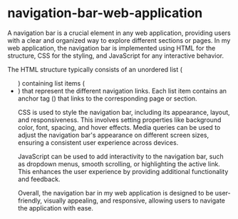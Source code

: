 # navigation-bar-web-application
A navigation bar is a crucial element in any web application, providing users with a clear and organized way to explore different sections or pages. In my web application, the navigation bar is implemented using HTML for the structure, CSS for the styling, and JavaScript for any interactive behavior.

The HTML structure typically consists of an unordered list (<ul>) containing list items (<li>) that represent the different navigation links. Each list item contains an anchor tag (<a>) that links to the corresponding page or section.

CSS is used to style the navigation bar, including its appearance, layout, and responsiveness. This involves setting properties like background color, font, spacing, and hover effects. Media queries can be used to adjust the navigation bar's appearance on different screen sizes, ensuring a consistent user experience across devices.

JavaScript can be used to add interactivity to the navigation bar, such as dropdown menus, smooth scrolling, or highlighting the active link. This enhances the user experience by providing additional functionality and feedback.

Overall, the navigation bar in my web application is designed to be user-friendly, visually appealing, and responsive, allowing users to navigate the application with ease.
